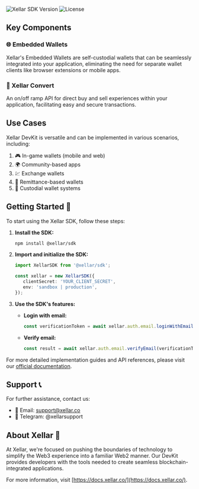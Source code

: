 ![Xellar SDK Version](https://img.shields.io/badge/XellarSDK-v1.0.0-blue.svg)
![License](https://img.shields.io/badge/license-MIT-green.svg)

## Key Components

### 🌐 Embedded Wallets

Xellar's Embedded Wallets are self-custodial wallets that can be seamlessly integrated into your application, eliminating the need for separate wallet clients like browser extensions or mobile apps.

### 💱 Xellar Convert

An on/off ramp API for direct buy and sell experiences within your application, facilitating easy and secure transactions.

## Use Cases

Xellar DevKit is versatile and can be implemented in various scenarios, including:

1. 🎮 In-game wallets (mobile and web)
2. 🌍 Community-based apps
3. 💹 Exchange wallets
4. 💸 Remittance-based wallets
5. 🏦 Custodial wallet systems

## Getting Started 🚀

To start using the Xellar SDK, follow these steps:

1. **Install the SDK:**
   ```bash
   npm install @xellar/sdk
   ```

2. **Import and initialize the SDK:**
   ```typescript
   import XellarSDK from '@xellar/sdk';

   const xellar = new XellarSDK({
      clientSecret: 'YOUR_CLIENT_SECRET',
      env: 'sandbox | production',
   });
   ```

3. **Use the SDK's features:**

   - **Login with email:**
     ```typescript
     const verificationToken = await xellar.auth.email.loginWithEmail('user@example.com');
     ```

   - **Verify email:**
     ```typescript
     const result = await xellar.auth.email.verifyEmail(verificationToken, 'OTP_CODE');
     ```

For more detailed implementation guides and API references, please visit our [official documentation](https://docs.xellar.co/).

## Support 📞

For further assistance, contact us:

- 📧 Email: support@xellar.co
- 📱 Telegram: @xellarsupport

## About Xellar 🌟

At Xellar, we're focused on pushing the boundaries of technology to simplify the Web3 experience into a familiar Web2 manner. Our DevKit provides developers with the tools needed to create seamless blockchain-integrated applications.

For more information, visit [https://docs.xellar.co/](https://docs.xellar.co/).
